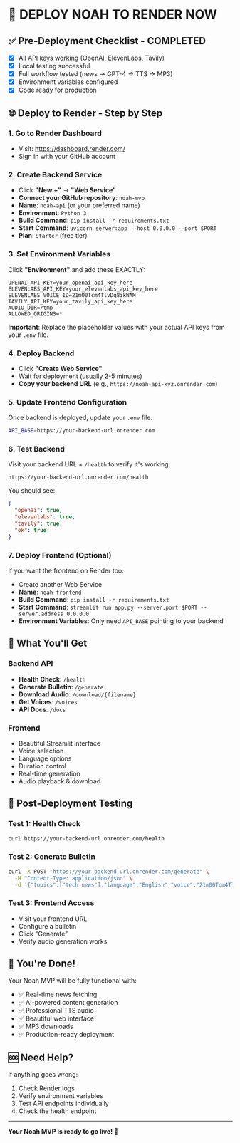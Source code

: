 # 🚀 DEPLOY NOAH TO RENDER NOW

## ✅ **Pre-Deployment Checklist - COMPLETED**
- [x] All API keys working (OpenAI, ElevenLabs, Tavily)
- [x] Local testing successful
- [x] Full workflow tested (news → GPT-4 → TTS → MP3)
- [x] Environment variables configured
- [x] Code ready for production

## 🌐 **Deploy to Render - Step by Step**

### **1. Go to Render Dashboard**
- Visit: https://dashboard.render.com/
- Sign in with your GitHub account

### **2. Create Backend Service**
- Click **"New +"** → **"Web Service"**
- **Connect your GitHub repository**: `noah-mvp`
- **Name**: `noah-api` (or your preferred name)
- **Environment**: `Python 3`
- **Build Command**: `pip install -r requirements.txt`
- **Start Command**: `uvicorn server:app --host 0.0.0.0 --port $PORT`
- **Plan**: `Starter` (free tier)

### **3. Set Environment Variables**
Click **"Environment"** and add these EXACTLY:

```
OPENAI_API_KEY=your_openai_api_key_here
ELEVENLABS_API_KEY=your_elevenlabs_api_key_here
ELEVENLABS_VOICE_ID=21m00Tcm4TlvDq8ikWAM
TAVILY_API_KEY=your_tavily_api_key_here
AUDIO_DIR=/tmp
ALLOWED_ORIGINS=*
```

**Important**: Replace the placeholder values with your actual API keys from your `.env` file.

### **4. Deploy Backend**
- Click **"Create Web Service"**
- Wait for deployment (usually 2-5 minutes)
- **Copy your backend URL** (e.g., `https://noah-api-xyz.onrender.com`)

### **5. Update Frontend Configuration**
Once backend is deployed, update your `.env` file:
```bash
API_BASE=https://your-backend-url.onrender.com
```

### **6. Test Backend**
Visit your backend URL + `/health` to verify it's working:
```
https://your-backend-url.onrender.com/health
```

You should see:
```json
{
  "openai": true,
  "elevenlabs": true,
  "tavily": true,
  "ok": true
}
```

### **7. Deploy Frontend (Optional)**
If you want the frontend on Render too:
- Create another Web Service
- **Name**: `noah-frontend`
- **Build Command**: `pip install -r requirements.txt`
- **Start Command**: `streamlit run app.py --server.port $PORT --server.address 0.0.0.0`
- **Environment Variables**: Only need `API_BASE` pointing to your backend

## 🎯 **What You'll Get**

### **Backend API**
- **Health Check**: `/health`
- **Generate Bulletin**: `/generate`
- **Download Audio**: `/download/{filename}`
- **Get Voices**: `/voices`
- **API Docs**: `/docs`

### **Frontend**
- Beautiful Streamlit interface
- Voice selection
- Language options
- Duration control
- Real-time generation
- Audio playback & download

## 🔧 **Post-Deployment Testing**

### **Test 1: Health Check**
```bash
curl https://your-backend-url.onrender.com/health
```

### **Test 2: Generate Bulletin**
```bash
curl -X POST "https://your-backend-url.onrender.com/generate" \
  -H "Content-Type: application/json" \
  -d '{"topics":["tech news"],"language":"English","voice":"21m00Tcm4TlvDq8ikWAM","duration":3}'
```

### **Test 3: Frontend Access**
- Visit your frontend URL
- Configure a bulletin
- Click "Generate"
- Verify audio generation works

## 🎉 **You're Done!**

Your Noah MVP will be fully functional with:
- ✅ Real-time news fetching
- ✅ AI-powered content generation
- ✅ Professional TTS audio
- ✅ Beautiful web interface
- ✅ MP3 downloads
- ✅ Production-ready deployment

## 🆘 **Need Help?**

If anything goes wrong:
1. Check Render logs
2. Verify environment variables
3. Test API endpoints individually
4. Check the health endpoint

---

**Your Noah MVP is ready to go live! 🚀**
